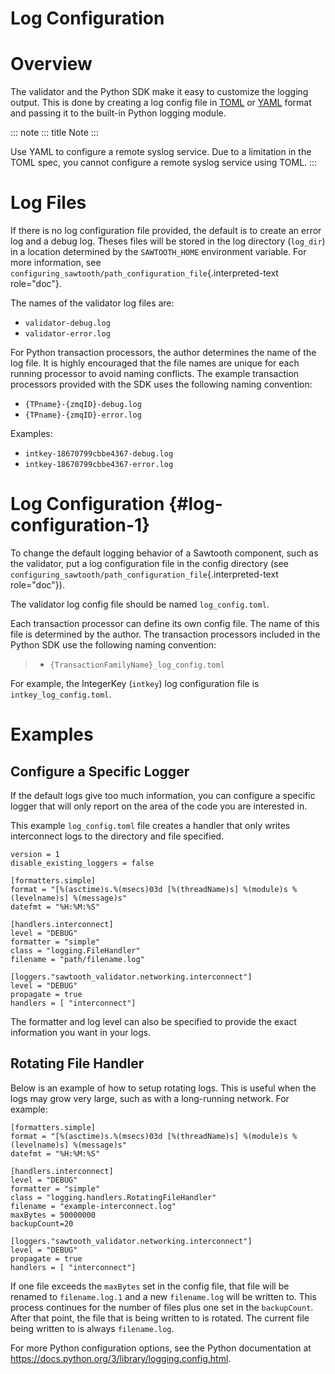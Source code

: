 # Log Configuration

# Overview

<!--
  Licensed under Creative Commons Attribution 4.0 International License
  https://creativecommons.org/licenses/by/4.0/
-->

The validator and the Python SDK make it easy to customize the logging
output. This is done by creating a log config file in
[TOML](https://github.com/toml-lang/toml) or [YAML](http://yaml.org)
format and passing it to the built-in Python logging module.

::: note
::: title
Note
:::

Use YAML to configure a remote syslog service. Due to a limitation in
the TOML spec, you cannot configure a remote syslog service using TOML.
:::

# Log Files

If there is no log configuration file provided, the default is to create
an error log and a debug log. Theses files will be stored in the log
directory (`log_dir`) in a location determined by the `SAWTOOTH_HOME`
environment variable. For more information, see
`configuring_sawtooth/path_configuration_file`{.interpreted-text
role="doc"}.

The names of the validator log files are:

-   `validator-debug.log`
-   `validator-error.log`

For Python transaction processors, the author determines the name of the
log file. It is highly encouraged that the file names are unique for
each running processor to avoid naming conflicts. The example
transaction processors provided with the SDK uses the following naming
convention:

-   `{TPname}-{zmqID}-debug.log`
-   `{TPname}-{zmqID}-error.log`

Examples:

-   `intkey-18670799cbbe4367-debug.log`
-   `intkey-18670799cbbe4367-error.log`

# Log Configuration {#log-configuration-1}

To change the default logging behavior of a Sawtooth component, such as
the validator, put a log configuration file in the config directory (see
`configuring_sawtooth/path_configuration_file`{.interpreted-text
role="doc"}).

The validator log config file should be named `log_config.toml`.

Each transaction processor can define its own config file. The name of
this file is determined by the author. The transaction processors
included in the Python SDK use the following naming convention:

> -   `{TransactionFamilyName}_log_config.toml`

For example, the IntegerKey (`intkey`) log configuration file is
`intkey_log_config.toml`.

# Examples

## Configure a Specific Logger

If the default logs give too much information, you can configure a
specific logger that will only report on the area of the code you are
interested in.

This example `log_config.toml` file creates a handler that only writes
interconnect logs to the directory and file specified.

``` none
version = 1
disable_existing_loggers = false

[formatters.simple]
format = "[%(asctime)s.%(msecs)03d [%(threadName)s] %(module)s %(levelname)s] %(message)s"
datefmt = "%H:%M:%S"

[handlers.interconnect]
level = "DEBUG"
formatter = "simple"
class = "logging.FileHandler"
filename = "path/filename.log"

[loggers."sawtooth_validator.networking.interconnect"]
level = "DEBUG"
propagate = true
handlers = [ "interconnect"]
```

The formatter and log level can also be specified to provide the exact
information you want in your logs.

## Rotating File Handler

Below is an example of how to setup rotating logs. This is useful when
the logs may grow very large, such as with a long-running network. For
example:

``` none
[formatters.simple]
format = "[%(asctime)s.%(msecs)03d [%(threadName)s] %(module)s %(levelname)s] %(message)s"
datefmt = "%H:%M:%S"

[handlers.interconnect]
level = "DEBUG"
formatter = "simple"
class = "logging.handlers.RotatingFileHandler"
filename = "example-interconnect.log"
maxBytes = 50000000
backupCount=20

[loggers."sawtooth_validator.networking.interconnect"]
level = "DEBUG"
propagate = true
handlers = [ "interconnect"]
```

If one file exceeds the `maxBytes` set in the config file, that file
will be renamed to `filename.log.1` and a new `filename.log` will be
written to. This process continues for the number of files plus one set
in the `backupCount`. After that point, the file that is being written
to is rotated. The current file being written to is always
`filename.log`.

For more Python configuration options, see the Python documentation at
<https://docs.python.org/3/library/logging.config.html>.
